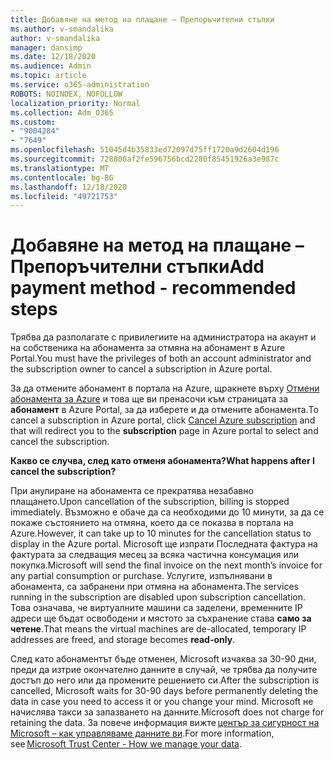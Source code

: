 ```yaml
---
title: Добавяне на метод на плащане – Препоръчителни стъпки
ms.author: v-smandalika
author: v-smandalika
manager: dansimp
ms.date: 12/18/2020
ms.audience: Admin
ms.topic: article
ms.service: o365-administration
ROBOTS: NOINDEX, NOFOLLOW
localization_priority: Normal
ms.collection: Adm_O365
ms.custom:
- "9004284"
- "7649"
ms.openlocfilehash: 51045d4b35833ed72097d75ff1720a9d2604d196
ms.sourcegitcommit: 728800af2fe596756bcd2280f85451926a3e987c
ms.translationtype: MT
ms.contentlocale: bg-BG
ms.lasthandoff: 12/18/2020
ms.locfileid: "49721753"
---
```

# <a name="add-payment-method---recommended-steps"></a><span data-ttu-id="56bef-102">Добавяне на метод на плащане – Препоръчителни стъпки</span><span class="sxs-lookup"><span data-stu-id="56bef-102">Add payment method - recommended steps</span></span>

<span data-ttu-id="56bef-103">Трябва да разполагате с привилегиите на администратора на акаунт и на собственика на абонамента за отмяна на абонамент в Azure Portal.</span><span class="sxs-lookup"><span data-stu-id="56bef-103">You must have the privileges of both an account administrator and the subscription owner to cancel a subscription in Azure portal.</span></span> 

<span data-ttu-id="56bef-104">За да отмените абонамент в портала на Azure, щракнете върху [Отмени абонамента за Azure](https://ms.portal.azure.com/#blade/Microsoft_Azure_Billing/SubscriptionsBlade) и това ще ви пренасочи към страницата за **абонамент** в Azure Portal, за да изберете и да отмените абонамента.</span><span class="sxs-lookup"><span data-stu-id="56bef-104">To cancel a subscription in Azure portal, click [Cancel Azure subscription](https://ms.portal.azure.com/#blade/Microsoft_Azure_Billing/SubscriptionsBlade) and that will redirect you to the **subscription** page in Azure portal to select and cancel the subscription.</span></span> 

<span data-ttu-id="56bef-105">**Какво се случва, след като отменя абонамента?**</span><span class="sxs-lookup"><span data-stu-id="56bef-105">**What happens after I cancel the subscription?**</span></span> 

<span data-ttu-id="56bef-106">При анулиране на абонамента се прекратява незабавно плащането.</span><span class="sxs-lookup"><span data-stu-id="56bef-106">Upon cancellation of the subscription, billing is stopped immediately.</span></span> <span data-ttu-id="56bef-107">Възможно е обаче да са необходими до 10 минути, за да се покаже състоянието на отмяна, което да се показва в портала на Azure.</span><span class="sxs-lookup"><span data-stu-id="56bef-107">However, it can take up to 10 minutes for the cancellation status to display in the Azure portal.</span></span> <span data-ttu-id="56bef-108">Microsoft ще изпрати Последната фактура на фактурата за следващия месец за всяка частична консумация или покупка.</span><span class="sxs-lookup"><span data-stu-id="56bef-108">Microsoft will send the final invoice on the next month’s invoice for any partial consumption or purchase.</span></span> <span data-ttu-id="56bef-109">Услугите, изпълнявани в абонамента, са забранени при отмяна на абонамента.</span><span class="sxs-lookup"><span data-stu-id="56bef-109">The services running in the subscription are disabled upon subscription cancellation.</span></span> <span data-ttu-id="56bef-110">Това означава, че виртуалните машини са заделени, временните IP адреси ще бъдат освободени и мястото за съхранение става **само за четене**.</span><span class="sxs-lookup"><span data-stu-id="56bef-110">That means the virtual machines are de-allocated, temporary IP addresses are freed, and storage becomes **read-only**.</span></span> 

<span data-ttu-id="56bef-111">След като абонаментът бъде отменен, Microsoft изчаква за 30-90 дни, преди да изтрие окончателно данните в случай, че трябва да получите достъп до него или да промените решението си.</span><span class="sxs-lookup"><span data-stu-id="56bef-111">After the subscription is cancelled, Microsoft waits for 30-90 days before permanently deleting the data in case you need to access it or you change your mind.</span></span> <span data-ttu-id="56bef-112">Microsoft не начислява такси за запазването на данните.</span><span class="sxs-lookup"><span data-stu-id="56bef-112">Microsoft does not charge for retaining the data.</span></span> <span data-ttu-id="56bef-113">За повече информация вижте [център за сигурност на Microsoft – как управляваме данните ви](https://www.microsoft.com/trust-center/privacy/data-management#leave).</span><span class="sxs-lookup"><span data-stu-id="56bef-113">For more information, see [Microsoft Trust Center - How we manage your data](https://www.microsoft.com/trust-center/privacy/data-management#leave).</span></span>




